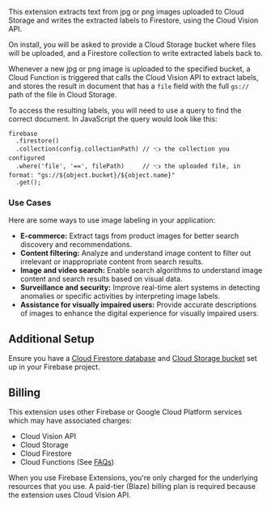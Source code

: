 This extension extracts text from jpg or png images uploaded to Cloud Storage and writes the extracted labels to Firestore, using the Cloud Vision API.

On install, you will be asked to provide a Cloud Storage bucket where files will be uploaded, and a Firestore collection to write extracted labels back to.

Whenever a new jpg or png image is uploaded to the specified bucket, a Cloud Function is triggered that calls the Cloud Vision API to extract labels, and stores the result in document that has a `file` field with the full `gs://` path of the file in Cloud Storage.

To access the resulting labels, you will need to use a query to find the correct document. In JavaScript the query would look like this:

    firebase
      .firestore()
      .collection(config.collectionPath) // 👈 the collection you configured
      .where('file', '==', filePath)     // 👈 the uploaded file, in format: "gs://${object.bucket}/${object.name}"
      .get();

### Use Cases

Here are some ways to use image labeling in your application:

* **E-commerce:** Extract tags from product images for better search discovery and recommendations.
* **Content filtering:** Analyze and understand image content to filter out irrelevant or inappropriate content from search results.
* **Image and video search:** Enable search algorithms to understand image content and search results based on visual data.
* **Surveillance and security:** Improve real-time alert systems in detecting anomalies or specific activities by interpreting image labels.
* **Assistance for visually impaired users:** Provide accurate descriptions of images to enhance the digital experience for visually impaired users.

## Additional Setup

Ensure you have a [Cloud Firestore database](https://firebase.google.com/docs/firestore/quickstart) and [Cloud Storage bucket](https://firebase.google.com/docs/storage) set up in your Firebase project.

## Billing

This extension uses other Firebase or Google Cloud Platform services which may have associated charges:

* Cloud Vision API
* Cloud Storage
* Cloud Firestore
* Cloud Functions (See [FAQs](https://firebase.google.com/support/faq#extensions-pricing))

When you use Firebase Extensions, you're only charged for the underlying resources that you use. A paid-tier (Blaze) billing plan is required because the extension uses Cloud Vision API.
